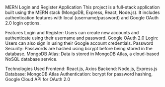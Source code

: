 MERN Login and Register Application
  This project is a full-stack application built using the MERN stack (MongoDB, Express, React, Node.js). It includes authentication features with local (username/password) and Google OAuth 2.0 login options.

Features
  Login and Register: Users can create new accounts and authenticate using their username and password.
  Google OAuth 2.0 Login: Users can also sign in using their Google account credentials.
  Password Security: Passwords are hashed using bcrypt before being stored in the database.
  MongoDB Atlas: Data is stored in MongoDB Atlas, a cloud-based NoSQL database service.



Technologies Used
  Frontend: React.js, Axios
  Backend: Node.js, Express.js
  Database: MongoDB Atlas
  Authentication: bcrypt for password hashing, Google Cloud API for OAuth 2.0
